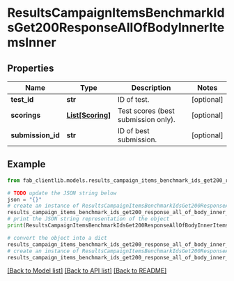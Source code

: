 # ResultsCampaignItemsBenchmarkIdsGet200ResponseAllOfBodyInnerItemsInner


## Properties

Name | Type | Description | Notes
------------ | ------------- | ------------- | -------------
**test_id** | **str** | ID of test. | [optional] 
**scorings** | [**List[Scoring]**](Scoring.md) | Test scores (best submission only). | [optional] 
**submission_id** | **str** | ID of best submission. | [optional] 

## Example

```python
from fab_clientlib.models.results_campaign_items_benchmark_ids_get200_response_all_of_body_inner_items_inner import ResultsCampaignItemsBenchmarkIdsGet200ResponseAllOfBodyInnerItemsInner

# TODO update the JSON string below
json = "{}"
# create an instance of ResultsCampaignItemsBenchmarkIdsGet200ResponseAllOfBodyInnerItemsInner from a JSON string
results_campaign_items_benchmark_ids_get200_response_all_of_body_inner_items_inner_instance = ResultsCampaignItemsBenchmarkIdsGet200ResponseAllOfBodyInnerItemsInner.from_json(json)
# print the JSON string representation of the object
print(ResultsCampaignItemsBenchmarkIdsGet200ResponseAllOfBodyInnerItemsInner.to_json())

# convert the object into a dict
results_campaign_items_benchmark_ids_get200_response_all_of_body_inner_items_inner_dict = results_campaign_items_benchmark_ids_get200_response_all_of_body_inner_items_inner_instance.to_dict()
# create an instance of ResultsCampaignItemsBenchmarkIdsGet200ResponseAllOfBodyInnerItemsInner from a dict
results_campaign_items_benchmark_ids_get200_response_all_of_body_inner_items_inner_from_dict = ResultsCampaignItemsBenchmarkIdsGet200ResponseAllOfBodyInnerItemsInner.from_dict(results_campaign_items_benchmark_ids_get200_response_all_of_body_inner_items_inner_dict)
```
[[Back to Model list]](../README.md#documentation-for-models) [[Back to API list]](../README.md#documentation-for-api-endpoints) [[Back to README]](../README.md)


